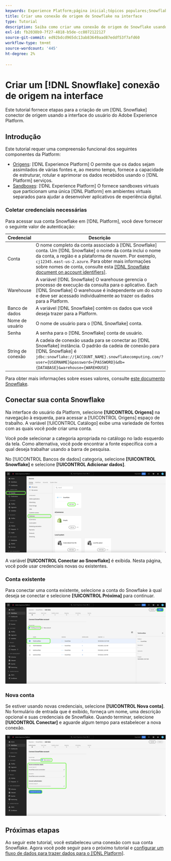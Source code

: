 ```yaml
---
keywords: Experience Platform;página inicial;tópicos populares;Snowflake
title: Criar uma conexão de origem de Snowflake na interface
type: Tutorial
description: Saiba como criar uma conexão de origem de Snowflake usando a interface do usuário do Adobe Experience Platform.
exl-id: fb2038b9-7f27-4818-b5de-cc8072122127
source-git-commit: ed92bdcd965dc13ab83649aad87eddf53f7afd60
workflow-type: tm+mt
source-wordcount: '445'
ht-degree: 2%

---
```


# Criar um [!DNL Snowflake] conexão de origem na interface

Este tutorial fornece etapas para a criação de um [!DNL Snowflake] conector de origem usando a interface do usuário do Adobe Experience Platform.

## Introdução

Este tutorial requer uma compreensão funcional dos seguintes componentes da Platform:

* [Origens](../../../../home.md): [!DNL Experience Platform] O permite que os dados sejam assimilados de várias fontes e, ao mesmo tempo, fornece a capacidade de estruturar, rotular e aprimorar os dados recebidos usando o [!DNL Platform] serviços.
* [Sandboxes](../../../../../sandboxes/home.md): [!DNL Experience Platform] O fornece sandboxes virtuais que particionam uma única [!DNL Platform] em ambientes virtuais separados para ajudar a desenvolver aplicativos de experiência digital.

### Coletar credenciais necessárias

Para acessar sua conta Snowflake em [!DNL Platform], você deve fornecer o seguinte valor de autenticação:

| Credencial | Descrição |
| ---------- | ----------- |
| Conta | O nome completo da conta associado à [!DNL Snowflake] conta. Um [!DNL Snowflake] o nome da conta inclui o nome da conta, a região e a plataforma de nuvem. Por exemplo, `cj12345.east-us-2.azure`. Para obter mais informações sobre nomes de conta, consulte esta [[!DNL Snowflake document on account identifiers]](https://docs.snowflake.com/en/user-guide/admin-account-identifier.html). |
| Warehouse | A variável [!DNL Snowflake] O warehouse gerencia o processo de execução da consulta para o aplicativo. Each [!DNL Snowflake] O warehouse é independente um do outro e deve ser acessado individualmente ao trazer os dados para a Platform. |
| Banco de dados | A variável [!DNL Snowflake] contém os dados que você deseja trazer para a Platform. |
| Nome de usuário | O nome de usuário para o [!DNL Snowflake] conta. |
| Senha | A senha para o [!DNL Snowflake] conta de usuário. |
| String de conexão | A cadeia de conexão usada para se conectar ao [!DNL Snowflake] instância. O padrão da cadeia de conexão para [!DNL Snowflake] é `jdbc:snowflake://{ACCOUNT_NAME}.snowflakecomputing.com/?user={USERNAME}&password={PASSWORD}&db={DATABASE}&warehouse={WAREHOUSE}` |

Para obter mais informações sobre esses valores, consulte [este documento Snowflake](https://docs.snowflake.com/en/user-guide/key-pair-auth.html).

## Conectar sua conta Snowflake

Na interface do usuário da Platform, selecione **[!UICONTROL Origens]** na navegação à esquerda, para acessar a [!UICONTROL Origens] espaço de trabalho. A variável [!UICONTROL Catálogo] exibe uma variedade de fontes com as quais você pode criar uma conta.

Você pode selecionar a categoria apropriada no catálogo no lado esquerdo da tela. Como alternativa, você pode encontrar a fonte específica com a qual deseja trabalhar usando a barra de pesquisa.

No [!UICONTROL Bancos de dados] categoria, selecione **[!UICONTROL Snowflake]** e selecione **[!UICONTROL Adicionar dados]**.

![](../../../../images/tutorials/create/snowflake/catalog.png)

A variável **[!UICONTROL Conectar ao Snowflake]** é exibida. Nesta página, você pode usar credenciais novas ou existentes.

### Conta existente

Para conectar uma conta existente, selecione a conta do Snowflake à qual deseja se conectar e selecione **[!UICONTROL Próxima]** para continuar.

![](../../../../images/tutorials/create/snowflake/existing.png)

### Nova conta

Se estiver usando novas credenciais, selecione **[!UICONTROL Nova conta]**. No formulário de entrada que é exibido, forneça um nome, uma descrição opcional e suas credenciais de Snowflake. Quando terminar, selecione **[!UICONTROL Conectar]** e aguarde algum tempo para estabelecer a nova conexão.

![](../../../../images/tutorials/create/snowflake/new.png)

## Próximas etapas

Ao seguir este tutorial, você estabeleceu uma conexão com sua conta Snowflake. Agora você pode seguir para o próximo tutorial e [configurar um fluxo de dados para trazer dados para o [!DNL Platform]](../../dataflow/databases.md).
